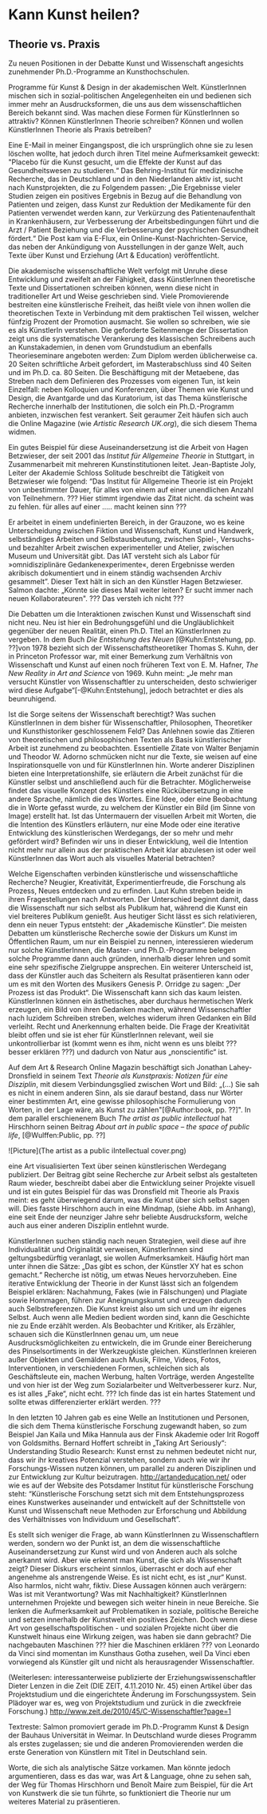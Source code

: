 # Kann Kunst heilen? 

## Theorie vs. Praxis
 
Zu neuen Positionen in der Debatte Kunst und Wissenschaft angesichts zunehmender Ph.D.-Programme an Kunsthochschulen.

Programme für Kunst & Design in der akademischen Welt. KünstlerInnen mischen sich in sozial-politischen Angelegenheiten ein und bedienen sich immer 
mehr an Ausdrucksformen, die uns aus dem wissenschaftlichen Bereich bekannt sind. Was machen diese Formen für KünstlerInnen so attraktiv? Können 
KünstlerInnen Theorie schreiben? Können und wollen KünstlerInnen Theorie als Praxis betreiben?

Eine E-Mail in meiner Eingangspost, die ich ursprünglich ohne sie zu lesen löschen wollte, hat jedoch durch ihren Titel meine Aufmerksamkeit 
geweckt: "Placebo für die Kunst gesucht, um die Effekte der Kunst auf das Gesundheitswesen zu studieren.“ Das Behring-Institut für medizinische Recherche, das in 
Deutschland und in den Niederlanden aktiv ist, sucht nach Kunstprojekten, die zu Folgendem passen: „Die Ergebnisse vieler Studien zeigen ein positives Ergebnis in 
Bezug auf die Behandlung von Patienten und zeigen, dass Kunst zur Reduktion der Medikamente für den Patienten verwendet werden kann, zur Verkürzung des
Patientenaufenthalt in Krankenhäusern, zur Verbesserung der Arbeitsbedingungen führt und die Arzt / Patient Beziehung und die Verbesserung der psychischen 
Gesundheit fördert.“ Die Post kam via E-Flux, ein Online-Kunst-Nachrichten-Service, das neben der Ankündigung von Ausstellungen in der ganze Welt, auch Texte 
über Kunst und Erziehung (Art & Education) veröffentlicht. 

Die akademische wissenschaftliche Welt verfolgt mit Unruhe diese Entwicklung und zweifelt an der Fähigkeit, dass KünstlerInnen theoretische Texte und Dissertationen schreiben können, wenn diese nicht in traditioneller Art und Weise geschrieben sind. Viele Promovierende bestreiten eine künstlerische Freiheit, das heißt viele von ihnen wollen die 
theoretischen Texte in Verbindung mit dem praktischen Teil wissen, welcher fünfzig Prozent der Promotion ausmacht. Sie wollen so schreiben, wie sie es als KünstlerIn verstehen. Die geforderte Seitenmenge der Dissertation zeigt uns die systematische Verankerung des klassischen Schreibens auch an Kunstakademien, 
in denen vom Grundstudium an ebenfalls Theorieseminare angeboten werden: Zum Diplom werden üblicherweise ca. 20 Seiten schriftliche Arbeit gefordert, im 
Masterabschluss sind 40 Seiten und im Ph.D. ca. 80 Seiten. Die Beschäftigung mit der Metaebene, das Streben nach dem Definieren des Prozesses vom eigenen 
Tun, ist kein Einzelfall: neben Kolloquien und Konferenzen, über Themen wie Kunst und Design, die Avantgarde und das Kuratorium, ist das Thema künstlerische 
Recherche innerhalb der Institutionen, die solch ein Ph.D.-Programm anbieten, inzwischen fest verankert. Seit geraumer Zeit häufen sich auch die Online Magazine 
(wie *Artistic Research UK.org*), die sich diesem Thema widmen.

Ein gutes Beispiel für diese Auseinandersetzung ist die Arbeit von Hagen Betzwieser, der seit 2001 das *Institut für Allgemeine Theorie* in Stuttgart, in Zusammenarbeit mit 
mehreren Kunstinstitutionen leitet. Jean-Baptiste Joly, Leiter der Akademie Schloss Solitude beschreibt die Tätigkeit von Betzwieser wie folgend: 
“Das Institut für Allgemeine Theorie ist ein Projekt von unbestimmter Dauer, für alles von einem auf einer unendlichen Anzahl von Teilnehmern. ??? Hier stimmt irgendwie das Zitat nicht. da scheint was zu fehlen. für alles auf einer ….. macht keinen sinn ???

Er arbeitet in einem undefinierten Bereich, in der Grauzone, wo es keine Unterscheidung zwischen Fiktion und Wissenschaft, Kunst und Handwerk, 
selbständiges Arbeiten und Selbstausbeutung, zwischen Spiel-, Versuchs- und bezahlter Arbeit zwischen experimenteller und Atelier, zwischen 
Museum und Universität gibt. Das IAT versteht sich als Labor für »omnidisziplinäre Gedankenexperimente«, deren Ergebnisse werden akribisch dokumentiert 
und in einem ständig wachsenden Archiv gesammelt”. Dieser Text hält in sich an den Künstler Hagen Betzwieser. Salmon dachte: „Könnte sie dieses Mail 
weiter leiten? Er sucht immer nach neuen Kollaborateuren". ??? Das versteh ich nicht ???

Die Debatten um die Interaktionen zwischen Kunst und Wissenschaft sind nicht neu. Neu ist hier ein Bedrohungsgefühl und die Ungläublichkeit gegenüber der 
neuen Realität, einen Ph.D. Titel an KünstlerInnen zu vergeben. In dem Buch *Die Entstehung des Neuen* [@Kuhn:Entstehung, pp. ??]von 1978 bezieht sich der 
Wissenschaftstheoretiker Thomas S. Kuhn, der in Princeton Professor war, mit einer Bemerkung zum Verhältnis von Wissenschaft und Kunst auf einen noch früheren 
Text von E. M. Hafner, *The New Reality in Art and Science* von 1969. Kuhn meint: „Je mehr man versucht Künstler von Wissenschaftler zu unterscheiden, 
desto schwieriger wird diese Aufgabe“[-@Kuhn:Entstehung], jedoch betrachtet er dies als beunruhigend.

Ist die Sorge seitens der Wissenschaft berechtigt? Was suchen KünstlerInnen in dem bisher für Wissenschaftler, Philosophen, Theoretiker und Kunsthistoriker 
geschlossenem Feld? Das Anlehnen sowie das Zitieren von theoretischen und philosophischen Texten als Basis künstlerischer Arbeit ist 
zunehmend zu beobachten. Essentielle Zitate von Walter Benjamin und Theodor W. Adorno schmücken nicht nur die Texte, sie weisen auf eine Inspirationsquelle 
von und für KünstlerInnen hin. Worte anderer Disziplinen bieten eine Interpretationshilfe, sie erläutern die Arbeit zunächst für die Künstler selbst und anschließend auch 
für die Betrachter. Möglicherweise findet das visuelle Konzept des Künstlers eine Rückübersetzung in eine andere Sprache, nämlich die des Wortes. Eine Idee, 
oder eine Beobachtung die in Worte gefasst wurde, zu welchem der Künstler ein Bild (im Sinne von Image) erstellt hat. Ist das Untermauern der visuellen Arbeit mit Worten, die die Intention des Künstlers erläutern, nur eine Mode oder eine iterative Entwicklung des künstlerischen Werdegangs, der so mehr und mehr gefördert wird? Befinden wir uns in dieser Entwicklung, weil die Intention nicht mehr nur allein aus der praktischen Arbeit klar abzulesen ist oder weil KünstlerInnen das Wort auch als visuelles Material betrachten?

Welche Eigenschaften verbinden künstlerische und wissenschaftliche Recherche? Neugier, Kreativität, Experimentierfreude, die Forschung als Prozess, 
Neues entdecken und zu erfinden. Laut Kuhn streben beide in ihren Fragestellungen nach Antworten. Der Unterschied beginnt damit, dass die Wissenschaft 
nur sich selbst als Publikum hat, während die Kunst ein viel breiteres Publikum genießt. Aus heutiger Sicht lässt es sich relativieren, denn ein 
neuer Typus entsteht: der „Akademische Künstler“. Die meisten Debatten um künstlerische Recherche sowie der Diskurs um Kunst im Öffentlichen Raum, um nur ein Beispiel zu nennen, interessieren wiederum nur solche KünstlerInnen, die Master- und Ph.D.-Programme belegen solche Programme dann auch gründen, innerhalb dieser lehren und somit eine sehr spezifische Zielgruppe ansprechen. Ein weiterer Unterscheid ist, dass der Künstler 
auch das Scheitern als Resultat präsentieren kann oder um es mit den Worten des Musikers Genesis P. Orridge zu sagen: „Der Prozess ist das Produkt“. Die Wissenschaft 
kann sich das kaum leisten. KünstlerInnen können ein ästhetisches, aber durchaus hermetischen Werk erzeugen, ein Bild von ihren Gedanken machen, während Wissenschaftler 
nach luzidem Schreiben streben, welches widerum ihren Gedanken ein Bild verleiht. Recht und Anerkennung erhalten beide. Die Frage der Kreativität bleibt offen und 
sie ist eher für KünstlerInnen relevant, weil sie unkontrollierbar ist (kommt wenn es ihm, nicht wenn es uns bleibt ??? besser erklären ???) und dadurch von Natur aus „nonscientific“ ist.

Auf dem Art & Research Online Magazin beschäftigt sich Jonathan Lahey-Dronsfield in seinem Text *Theorie als Kunstpraxis: Notizen für eine Disziplin*, 
mit diesem Verbindungsglied zwischen Wort und Bild: „(…) Sie sah es nicht in einem anderen Sinn, als sie darauf bestand, dass nur Wörter einer bestimmten 
Art, eine gewisse philosophische Formulierung von Worten, in der Lage wäre, als Kunst zu zählen"[@Author:book, pp. ??]". In dem parallel
erschienenem Buch *The artist as public intellectual* hat Hirschhorn seinen Beitrag *About art in public space – the space of public life*, [@Wulffen:Public, pp. ??] 

![Picture](The artist as a public iIntellectual cover.png) 

eine Art visualisierten Text über seinen künstlerischen Werdegang publiziert. Der Beitrag gibt seine Recherche zur Arbeit selbst als gestalteten Raum wieder, beschreibt dabei 
aber die Entwicklung seiner Projekte visuell und ist ein gutes Beispiel für das was Dronsfield mit Theorie als Praxis meint: es geht überwiegend 
darum, was die Kunst über sich selbst sagen will. Dies fasste Hirschhorn auch in eine Mindmap, (siehe Abb. im Anhang), eine seit Ende der neunziger Jahre sehr 
beliebte Ausdrucksform, welche auch aus einer anderen Disziplin entlehnt wurde.

KünstlerInnen suchen ständig nach neuen Strategien, weil diese auf ihre Individualität und Originalität verweisen, KünstlerInnen sind geltungsbedürftig veranlagt, 
sie wollen Aufmerksamkeit. Häufig hört man unter ihnen die Sätze: „Das gibt es schon, der Künstler XY hat es schon gemacht.“
Recherche ist nötig, um etwas Neues hervorzuheben. Eine iterative Entwicklung der Theorie in der Kunst lässt sich an folgendem Beispiel erklären: Nachahmung, Fakes 
(wie in Fälschungen) und Plagiate sowie Hommagen, führen zur Aneignungskunst und erzeugen dadurch auch Selbstreferenzen. Die Kunst kreist also um sich und um
ihr eigenes Selbst. Auch wenn alle Medien bedient worden sind, kann die Geschichte nie zu Ende erzählt werden. Als Beobachter und Kritiker, als Erzähler, 
schauen sich die KünstlerInnen genau um, um neue Ausdrucksmöglichkeiten zu entwickeln, die im Grunde einer Bereicherung des Pinselsortiments in der Werkzeugkiste gleichen. 
KünstlerInnen kreieren außer Objekten und Gemälden auch Musik, Filme, Videos, Fotos, Interventionen, in verschiedenen Formen, schleichen sich als Geschäftsleute ein, machen
Werbung, halten Vorträge, werden Angestellte und von hier ist der Weg zum Sozialarbeiter und Weltverbesserer kurz. Nur, es ist alles „Fake“, nicht echt. ??? Ich finde das ist ein hartes Statement und sollte etwas differenzierter erklärt werden. ???

In den letzten 10 Jahren gab es eine Welle an Institutionen und Personen, die sich dem Thema künstlerische Forschung zugewandt haben, so zum Beispiel Jan Kaila 
und Mika Hannula aus der Finsk Akademie oder Irit Rogoff von Goldsmiths. Bernard Hoffert schreibt in „Taking Art Seriously“:
Understanding Studio Research: Kunst ernst zu nehmen bedeutet nicht nur, dass wir ihr
kreatives Potenzial verstehen, sondern auch wie wir ihr Forschungs-Wissen nutzen können, um parallel zu anderen Disziplinen und zur Entwicklung zur Kultur beizutragen.
http://artandeducation.net/ oder wie es auf der Website des Potsdamer Institut für künstlerische Forschung steht: “Künstlerische Forschung setzt sich mit dem
Entstehungsprozess eines Kunstwerkes auseinander und entwickelt auf der Schnittstelle von Kunst und Wissenschaft neue Methoden zur Erforschung und 
Abbildung des Verhältnisses von Individuum und Gesellschaft”.

Es stellt sich weniger die Frage, ab wann KünstlerInnen zu Wissenschaftlern werden, sondern wo der Punkt ist, an dem die wissenschaftliche Auseinandersetzung zur Kunst wird und von Anderen auch als solche anerkannt wird. 
Aber wie erkennt man Kunst, die sich als Wissenschaft zeigt? Dieser Diskurs erscheint sinnlos, überrascht er doch auf eher angenehme als anstrengende Weise. Es ist nicht echt, es ist „nur“ Kunst. Also harmlos, nicht wahr, fiktiv. Diese Aussagen können auch verärgern: Was ist mit Verantwortung? Was mit Nachhaltigkeit? KünstlerInnen unternehmen Projekte und bewegen sich weiter hinein in neue Bereiche. Sie lenken die Aufmerksamkeit auf Problematiken in soziale, politische Bereiche und setzen innerhalb der Kunstwelt ein positives Zeichen. Doch wenn diese Art von gesellschaftspolitischen - und sozialen Projekte nicht über die Kunstwelt hinaus eine Wirkung zeigen, was haben sie dann gebracht? Die nachgebauten Maschinen ??? hier die Maschinen erklären ??? von Leonardo da Vinci sind momentan im Kunsthaus
Gotha zusehen, weil Da Vinci eben vorwiegend als Künstler gilt und nicht als herausragender Wissenschaftler.


(Weiterlesen: interessanterweise publizierte der Erziehungswissenschaftler Dieter Lenzen in die Zeit (DIE ZEIT, 4.11.2010 Nr. 45) einen Artikel über das 
Projektstudium und die eingerichtete Änderung im Forschungssystem. Sein Plädoyer war es, weg von Projektstudium und zurück in die zweckfreie Forschung.) 
http://www.zeit.de/2010/45/C-Wissenschaftler?page=1

Textreste:
Salmon promoviert gerade im Ph.D.-Programm Kunst & Design der Bauhaus Universität in Weimar. In Deutschland wurde dieses Programm als erstes zugelassen; 
sie und die anderen Promovierenden werden die erste Generation von Künstlern mit Titel in Deutschland sein.

Worte, die sich als analytische Sätze vorkamen. Man 
könnte jedoch argumentieren, dass es das war, was Art & Language, ohne zu sehen sah, der Weg für Thomas Hirschhorn und Benoît Maire zum Beispiel, für die Art von 
Kunstwerk die sie tun führte, so funktioniert die Theorie nur um weiteres Material zu präsentieren.
